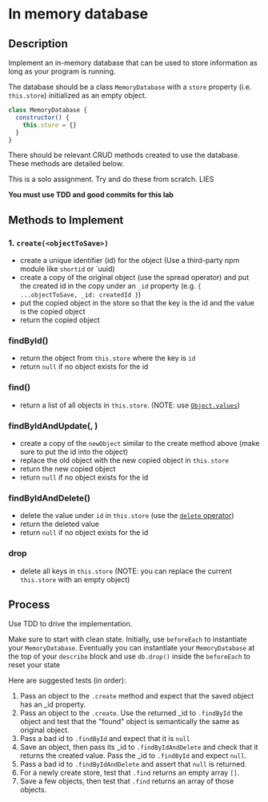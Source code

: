 # In memory database

## Description

Implement an in-memory database that can be used to
store information as long as your program is running.

The database should be a class `MemoryDatabase` with
a `store` property (i.e. `this.store`) initialized
as an empty object.

```js
class MemoryDatabase {
  constructor() {
    this.store = {}
  }
}
```

There should be relevant CRUD methods created to use
the database. These methods are detailed below.

This is a solo assignment. Try and do these from
scratch. LIES

**You must use TDD and good commits for this lab**

## Methods to Implement

### 1. `create(<objectToSave>)`

* create a unique identifier (id) for the object
  (Use a third-party npm module like `shortid` or
  `uuid)
* create a copy of the original object (use the
  spread operator) and put the created id in the
  copy under an `_id` property (e.g.
  `{ ...objectToSave, _id: createdId }`)
* put the copied object in the store so that the key
  is the id and the value is the copied object
* return the copied object

### findById(<id>)

* return the object from `this.store` where the key
  is `id`
* return `null` if no object exists for the id

### find()

* return a list of all objects in `this.store`.
  (NOTE: use [`Object.values`](https://developer.mozilla.org/en-US/docs/Web/JavaScript/Reference/Global_objects/Object/values))

### findByIdAndUpdate(<id>, <newObject>)

* create a copy of the `newObject` similar to the
  create method above (make sure to put the id into
  the object)
* replace the old object with the new copied object
  in `this.store`
* return the new copied object
* return `null` if no object exists for the id

### findByIdAndDelete(<id>)

* delete the value under `id` in `this.store` (use
  the [`delete` operator](https://developer.mozilla.org/en-US/docs/Web/JavaScript/Reference/Operators/delete))
* return the deleted value
* return `null` if no object exists for the id

### drop

* delete all keys in `this.store` (NOTE: you can
  replace the current `this.store` with an empty
  object)

## Process

Use TDD to drive the implementation.

Make sure to start with clean state. Initially, use
`beforeEach` to instantiate your `MemoryDatabase`.
Eventually you can instantiate your `MemoryDatabase`
at the top of your `describe` block and use
`db.drop()` inside the `beforeEach` to reset your
state

Here are suggested tests (in order):

1. Pass an object to the `.create` method and expect
  that the saved object has an _id property.
1. Pass an object to the `.create`. Use the returned
  _id to `.findById` the object and test that the
  "found" object is semantically the same as
  original object.
1. Pass a bad id to `.findById` and expect that it
  is `null`
1. Save an object, then pass its _id to
  `.findByIdAndDelete` and check that
  it returns the created value.
  Pass the _id to `.findById` and expect `null`.
1. Pass a bad id to `.findByIdAndDelete` and assert
  that `null` is returned.
1. For a newly create store, test that `.find`
  returns an empty array `[]`.
1. Save a few objects, then test that `.find`
  returns an array of those objects.
